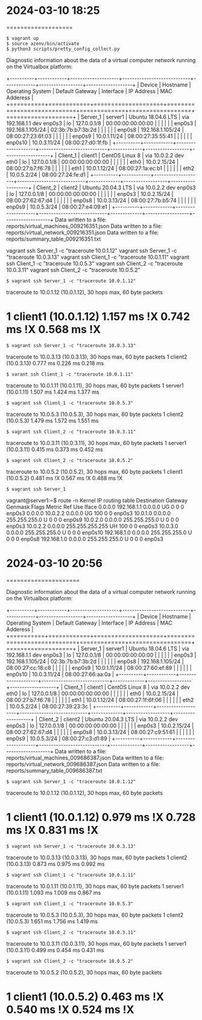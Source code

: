 # 2024-03-10  18:25
===================

    $ vagrant up
    $ source azenv/bin/activate
    $ python3 scripts/pretty_config_collect.py

Diagnostic information about the data of a virtual computer network running on the Virtualbox platform:

+----------+------------+--------------------+----------------------------+-------------+------------------+-------------------+
| Device   | Hostname   | Operating System   | Default Gateway            | Interface   | IP Address       | MAC Adderess      |
+==========+============+====================+============================+=============+==================+===================+
| Server_1 | server1    | Ubuntu 18.04.6 LTS | via 192.168.1.1 dev enp0s3 | lo          | 127.0.0.1/8      | 00:00:00:00:00:00 |
|          |            |                    |                            | enp0s3      | 192.168.1.105/24 | 02:3b:7b:b7:3b:2d |
|          |            |                    |                            | enp0s8      | 192.168.1.105/24 | 08:00:27:23:6f:03 |
|          |            |                    |                            | enp0s9      | 10.0.1.11/24     | 08:00:27:35:55:41 |
|          |            |                    |                            | enp0s10     | 10.0.3.11/24     | 08:00:27:d0:1f:fb |
+----------+------------+--------------------+----------------------------+-------------+------------------+-------------------+
| Client_1 | client1    | CentOS Linux 8     | via 10.0.2.2 dev eth0      | lo          | 127.0.0.1/8      | 00:00:00:00:00:00 |
|          |            |                    |                            | eth0        | 10.0.2.15/24     | 08:00:27:b7:f6:78 |
|          |            |                    |                            | eth1        | 10.0.1.12/24     | 08:00:27:1a:ec:b1 |
|          |            |                    |                            | eth2        | 10.0.5.2/24      | 08:00:27:24:fe:d1 |
+----------+------------+--------------------+----------------------------+-------------+------------------+-------------------+
| Client_2 | client2    | Ubuntu 20.04.3 LTS | via 10.0.2.2 dev enp0s3    | lo          | 127.0.0.1/8      | 00:00:00:00:00:00 |
|          |            |                    |                            | enp0s3      | 10.0.2.15/24     | 08:00:27:62:67:d4 |
|          |            |                    |                            | enp0s8      | 10.0.3.13/24     | 08:00:27:7b:b5:74 |
|          |            |                    |                            | enp0s9      | 10.0.5.3/24      | 08:00:27:e4:09:e1 |
+----------+------------+--------------------+----------------------------+-------------+------------------+-------------------+
Data written to a file: reports/virtual_machines_009216351.json
Data written to a file: reports/virtual_network_009216351.json
Data written to a file: reports/summary_table_009216351.txt

vagrant ssh Server_1 -c "traceroute 10.0.1.12"
vagrant ssh Server_1 -c "traceroute 10.0.3.13"
vagrant ssh Client_1 -c "traceroute 10.0.1.11"
vagrant ssh Client_1 -c "traceroute 10.0.5.3"
vagrant ssh Client_2 -c "traceroute 10.0.3.11"
vagrant ssh Client_2 -c "traceroute 10.0.5.2"


    $ vagrant ssh Server_1 -c "traceroute 10.0.1.12"
traceroute to 10.0.1.12 (10.0.1.12), 30 hops max, 60 byte packets
# 1  client1 (10.0.1.12)  1.157 ms !X  0.742 ms !X  0.568 ms !X

    $ vagrant ssh Server_1 -c "traceroute 10.0.3.13"
traceroute to 10.0.3.13 (10.0.3.13), 30 hops max, 60 byte packets
 1  client2 (10.0.3.13)  0.777 ms  0.226 ms  0.218 ms

    $ varant ssh Client_1 -c "traceroute 10.0.1.11"
traceroute to 10.0.1.11 (10.0.1.11), 30 hops max, 60 byte packets
 1  server1 (10.0.1.11)  1.507 ms  1.424 ms  1.377 ms

    $ vagrant ssh Client_1 -c "traceroute 10.0.5.3"
traceroute to 10.0.5.3 (10.0.5.3), 30 hops max, 60 byte packets
 1  client2 (10.0.5.3)  1.479 ms  1.572 ms  1.551 ms

    $ vagrant ssh Client_2 -c "traceroute 10.0.3.11"
traceroute to 10.0.3.11 (10.0.3.11), 30 hops max, 60 byte packets
 1  server1 (10.0.3.11)  0.415 ms  0.373 ms  0.452 ms

    $ vagrant ssh Client_2 -c "traceroute 10.0.5.2"
traceroute to 10.0.5.2 (10.0.5.2), 30 hops max, 60 byte packets
 1  client1 (10.0.5.2)  0.481 ms !X  0.567 ms !X  0.488 ms !X

    $ vagrant ssh Server_1

vagrant@server1:~$ route -n
Kernel IP routing table
Destination     Gateway        Genmask         Flags Metric Ref    Use Iface
0.0.0.0         192.168.1.1    0.0.0.0         UG    0      0        0 enp0s3
0.0.0.0         10.0.2.2       0.0.0.0         UG    100    0        0 enp0s3
10.0.1.0        0.0.0.0        255.255.255.0   U     0      0        0 enp0s9
10.0.2.0        0.0.0.0        255.255.255.0   U     0      0        0 enp0s3
10.0.2.2        0.0.0.0        255.255.255.255 UH    100    0        0 enp0s3
10.0.3.0        0.0.0.0        255.255.255.0   U     0      0        0 enp0s10
192.168.1.0     0.0.0.0        255.255.255.0   U     0      0        0 enp0s8
192.168.1.0     0.0.0.0        255.255.255.0   U     0      0        0 enp0s3





# 2024-03-10    20:56
=====================

Diagnostic information about the data of a virtual computer network running on the Virtualbox platform:

+----------+------------+--------------------+----------------------------+-------------+------------------+-------------------+
| Device   | Hostname   | Operating System   | Default Gateway            | Interface   | IP Address       | MAC Adderess      |
+==========+============+====================+============================+=============+==================+===================+
| Server_1 | server1    | Ubuntu 18.04.6 LTS | via 192.168.1.1 dev enp0s3 | lo          | 127.0.0.1/8      | 00:00:00:00:00:00 |
|          |            |                    |                            | enp0s3      | 192.168.1.105/24 | 02:3b:7b:b7:3b:2d |
|          |            |                    |                            | enp0s8      | 192.168.1.105/24 | 08:00:27:cc:18:c8 |
|          |            |                    |                            | enp0s9      | 10.0.1.11/24     | 08:00:27:60:ef:89 |
|          |            |                    |                            | enp0s10     | 10.0.3.11/24     | 08:00:27:66:aa:0a |
+----------+------------+--------------------+----------------------------+-------------+------------------+-------------------+
| Client_1 | client1    | CentOS Linux 8     | via 10.0.2.2 dev eth0      | lo          | 127.0.0.1/8      | 00:00:00:00:00:00 |
|          |            |                    |                            | eth0        | 10.0.2.15/24     | 08:00:27:b7:f6:78 |
|          |            |                    |                            | eth1        | 10.0.1.12/24     | 08:00:27:1f:6f:06 |
|          |            |                    |                            | eth2        | 10.0.5.2/24      | 08:00:27:39:23:3c |
+----------+------------+--------------------+----------------------------+-------------+------------------+-------------------+
| Client_2 | client2    | Ubuntu 20.04.3 LTS | via 10.0.2.2 dev enp0s3    | lo          | 127.0.0.1/8      | 00:00:00:00:00:00 |
|          |            |                    |                            | enp0s3      | 10.0.2.15/24     | 08:00:27:62:67:d4 |
|          |            |                    |                            | enp0s8      | 10.0.3.13/24     | 08:00:27:c9:51:61 |
|          |            |                    |                            | enp0s9      | 10.0.5.3/24      | 08:00:27:c3:d1:89 |
+----------+------------+--------------------+----------------------------+-------------+------------------+-------------------+
Data written to a file: reports/virtual_machines_009686387.json
Data written to a file: reports/virtual_network_009686387.json
Data written to a file: reports/summary_table_009686387.txt

    $ vagrant ssh Server_1 -c "traceroute 10.0.1.12"
traceroute to 10.0.1.12 (10.0.1.12), 30 hops max, 60 byte packets
# 1  client1 (10.0.1.12)  0.979 ms !X  0.728 ms !X  0.831 ms !X

    $ vagrant ssh Server_1 -c "traceroute 10.0.3.13"
traceroute to 10.0.3.13 (10.0.3.13), 30 hops max, 60 byte packets
 1  client2 (10.0.3.13)  0.873 ms  0.975 ms  0.992 ms

    $ vagrant ssh Client_1 -c "traceroute 10.0.1.11"
traceroute to 10.0.1.11 (10.0.1.11), 30 hops max, 60 byte packets
 1  server1 (10.0.1.11)  1.093 ms  1.009 ms  0.867 ms

    $ vagrant ssh Client_1 -c "traceroute 10.0.5.3"
traceroute to 10.0.5.3 (10.0.5.3), 30 hops max, 60 byte packets
 1  client2 (10.0.5.3)  1.651 ms  1.756 ms  1.419 ms

    $ vagrant ssh Client_2 -c "traceroute 10.0.3.11"
traceroute to 10.0.3.11 (10.0.3.11), 30 hops max, 60 byte packets
 1  server1 (10.0.3.11)  0.499 ms  0.454 ms  0.431 ms

    $ vagrant ssh Client_2 -c "traceroute 10.0.5.2"
traceroute to 10.0.5.2 (10.0.5.2), 30 hops max, 60 byte packets
# 1  client1 (10.0.5.2)  0.463 ms !X  0.540 ms !X  0.524 ms !X